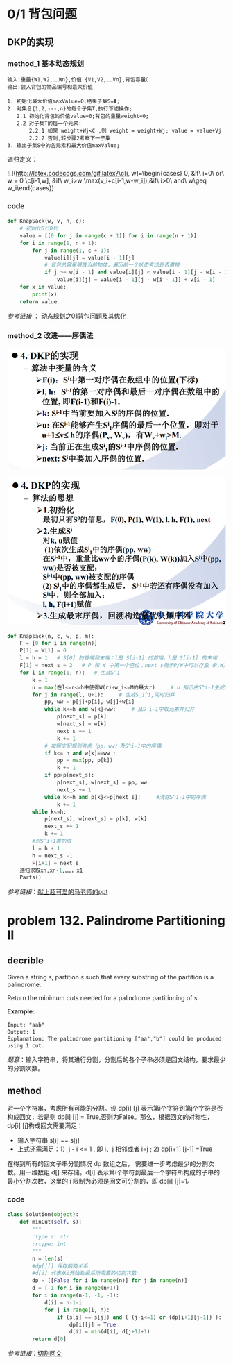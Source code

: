 # 0/1 背包问题

## DKP的实现

### method_1  基本动态规划

```
输入:重量{W1,W2,……Wn},价值 {V1,V2,……Vn},背包容量C
输出:装入背包的物品编号和最大价值
 
1. 初始化最大价值maxValue=0;结果子集S=Φ;
2. 对集合{1,2,---,n}的每个子集T,执行下述操作;
   2.1 初始化背包的价值value=0;背包的重量weight=0;
   2.2 对子集T的每一个元素:
       2.2.1 如果 weight+Wj<C ,则 weight = weight+Wj; value = value+Vj
       2.2.2 否则,转步骤2考察下一子集
3. 输出子集S中的各元素和最大价值maxValue;
```

递归定义：

![](http://latex.codecogs.com/gif.latex?\c[i, w]=\begin{cases} 0, &if\  i=0\ or\ w = 0 \\c[i-1,w], &if\ w_i>w \\max(v_i+c[i-1,w-w_i]),&if\ i>0\ and\ w\geq w_i\end{cases})

### code

```python
def KnapSack(w, v, n, c):
    # 初始化0行0列
    value = [[0 for j in range(c + 1)] for i in range(n + 1)]
    for i in range(1, n + 1):
        for j in range(1, c + 1):
            value[i][j] = value[i - 1][j]
            # 背包总容量够放当前物体，遍历前一个状态考虑是否置换
            if j >= w[i - 1] and value[i][j] < value[i - 1][j - w[i - 1]] + v[i - 1]:
                value[i][j] = value[i - 1][j - w[i - 1]] + v[i - 1]
    for x in value:
        print(x)
    return value            
```

*参考链接* ： [动态规划之01背包问题及其优化](https://blog.csdn.net/qq_34178562/article/details/79959380)

### method_2 改进——序偶法

![](https://github.com/koala7580/weekCoding/blob/master/DKP_value.png)

![](https://github.com/koala7580/weekCoding/blob/master/DKP_algorithm.png)

```python
def Knapsack(n, c, w, p, m):
    F = [0 for i in range(n)]
    P[1] = W[1] = 0
    l = h = 1	# S[0] 的首端和末端；l是 S[i-1] 的首端，h是 S[i-1] 的末端
    F[1] = next_s = 2 	# P 和 W 中第一个空位；next_s指示P/W中可以存放（P,W）序偶的第一个位置
    for i in range(1, n):	# 生成S^i
        k = 1
        u = max(在l<=r<=h中使得W(r)+w_i<=M的最大r)		# u 指示由S^i-1生成S_1^i的最大有效位置
        for j in range(l, u+1):		# 生成S_1^i,同时归并
            pp, ww = p[j]+p[i], w[j]+w[i] 
            while k<=h and w[k]<ww:		# 从S_i-1中取元素并归并
                p[next_s] = p[k]
                w[next_s] = w[k]
                next_s += 1
                k += 1
            # 按照支配规则考虑（pp，ww）及S^i-1中的序偶
            if k<= h and w[k]==ww :
                pp = max(pp, p[k])
                k += 1
            if pp>p[next_s]:
                p[next_s], w[next_s] = pp, ww
                next_s += 1
            while k<=h and p[k]<=p[next_s]:		#清除S^i-1中的序偶
                k += 1
        while k<=h:
            p[next_s], w[next_s] = p[k], w[k]
            next_s += 1
            k += 1
        #对S^i+1置初值
        l = h + 1
        h = next_s -1
        F[i+1] = next_s
    递归求取xn,xn-1,……，x1
    Parts()
```

*参考链接*：[献上超可爱的马老师的ppt](https://github.com/koala7580/weekCoding/blob/master/5_%E5%8A%A8%E6%80%81%E8%A7%84%E5%88%92_%E7%AC%AC%E4%BA%94%E7%AB%A0_4.pdf)

# problem  132. Palindrome Partitioning II

## decrible

Given a string *s*, partition *s* such that every substring of the partition is a palindrome.

Return the minimum cuts needed for a palindrome partitioning of *s*.

**Example:**

```
Input: "aab"
Output: 1
Explanation: The palindrome partitioning ["aa","b"] could be produced using 1 cut.
```

*题意*：输入字符串，将其进行分割，分割后的各个子串必须是回文结构，要求最少的分割次数。

## method

对一个字符串，考虑所有可能的分割。设 dp[i] [j] 表示第i个字符到第j个字符是否构成回文，若是则 dp[i] [j] = True,否则为False。那么，根据回文的对称性， dp[i] [j]构成回文需要满足：

- 输入字符串 s[i] == s[j] 
- 上式还需满足：1）j - i <= 1 , 即 i、j 相邻或者 i=j ;      2) dp[i+1] [j-1] =True

在得到所有的回文子串分割情况 dp 数组之后， 需要进一步考虑最少的分割次数。用一维数组 d[] 来存储，d[i] 表示第i个字符到最后一个字符所构成的子串的最小分割次数，这里的 i 限制为必须是回文可分割的，即 dp[i] [j]=1。

### code

```python
class Solution(object):
    def minCut(self, s):
        """
        :type s: str
        :rtype: int
        """
        n = len(s)
        #dp[][] 保存两两关系
        #d[i] 代表从i开始到最后所需要的切割次数
        dp = [[False for i in range(n)] for j in range(n)]
        d = [-1 for i in range(n+1)]
        for i in range(n-1, -1, -1):
            d[i] = n-1-i
            for j in range(i, n):
                if (s[i] == s[j]) and ( (j-i<=1) or (dp[i+1][j-1]) ):
                    dp[i][j] = True
                    d[i] = min(d[i], d[j+1]+1)
        return d[0]
```

*参考链接*：[切割回文](https://blog.csdn.net/zmdsjtu/article/details/73896161)



